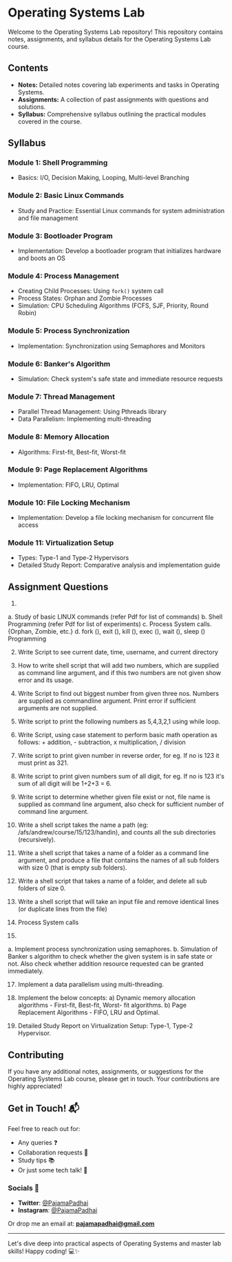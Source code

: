 # Operating Systems Lab

Welcome to the Operating Systems Lab repository! This repository contains notes, assignments, and syllabus details for the Operating Systems Lab course.

## Contents

- **Notes:** Detailed notes covering lab experiments and tasks in Operating Systems.
- **Assignments:** A collection of past assignments with questions and solutions.
- **Syllabus:** Comprehensive syllabus outlining the practical modules covered in the course.

## Syllabus

### Module 1: Shell Programming
- Basics: I/O, Decision Making, Looping, Multi-level Branching

### Module 2: Basic Linux Commands
- Study and Practice: Essential Linux commands for system administration and file management

### Module 3: Bootloader Program
- Implementation: Develop a bootloader program that initializes hardware and boots an OS

### Module 4: Process Management
- Creating Child Processes: Using `fork()` system call
- Process States: Orphan and Zombie Processes
- Simulation: CPU Scheduling Algorithms (FCFS, SJF, Priority, Round Robin)

### Module 5: Process Synchronization
- Implementation: Synchronization using Semaphores and Monitors

### Module 6: Banker's Algorithm
- Simulation: Check system's safe state and immediate resource requests

### Module 7: Thread Management
- Parallel Thread Management: Using Pthreads library
- Data Parallelism: Implementing multi-threading

### Module 8: Memory Allocation
- Algorithms: First-fit, Best-fit, Worst-fit

### Module 9: Page Replacement Algorithms
- Implementation: FIFO, LRU, Optimal

### Module 10: File Locking Mechanism
- Implementation: Develop a file locking mechanism for concurrent file access

### Module 11: Virtualization Setup
- Types: Type-1 and Type-2 Hypervisors
- Detailed Study Report: Comparative analysis and implementation guide

## Assignment Questions

1.
  a. Study of basic LINUX commands (refer Pdf for list of commands)
  b. Shell Programming (refer Pdf for list of experiments)
  c. Process System calls. {Orphan, Zombie, etc.}
  d. fork (), exit (), kill (), exec (), wait (), sleep () Programming

2. Write Script to see current date, time, username, and current directory
   
4. How to write shell script that will add two numbers, which are supplied as command line argument, and if this two numbers are not given show error and its usage.

5. Write Script to find out biggest number from given three nos. Numbers are supplied as commandline argument. Print error if sufficient arguments are not supplied.

6. Write script to print the following numbers as 5,4,3,2,1 using while loop.

7. Write Script, using case statement to perform basic math operation as follows: + addition, - subtraction, x multiplication, / division

8. Write script to print given number in reverse order, for eg. If no is 123 it must print as 321.

9. Write script to print given numbers sum of all digit, for eg. If no is 123 it's sum of all digit will be 1+2+3 = 6.

10. Write script to determine whether given file exist or not, file name is supplied as command line argument, also check for sufficient number of command line argument.

11. Write a shell script takes the name a path (eg: /afs/andrew/course/15/123/handin), and counts all the sub directories (recursively).

12. Write a shell script that takes a name of a folder as a command line argument, and produce a file that contains the names of all sub folders with size 0 (that is empty sub folders).

13. Write a shell script that takes a name of a folder, and delete all sub folders of size 0.

14. Write a shell script that will take an input file and remove identical lines (or duplicate lines from the file)

15. Process System calls

16.
   a. Implement process synchronization using semaphores.
   b. Simulation of Banker s algorithm to check whether the given system is in safe state or not. Also check whether addition resource requested can be granted immediately.

17. Implement a data parallelism using multi-threading.

18. Implement the below concepts:
    a) Dynamic memory allocation algorithms - First-fit, Best-fit, Worst- fit algorithms.
    b) Page Replacement Algorithms - FIFO, LRU and Optimal.

19. Detailed Study Report on Virtualization Setup: Type-1, Type-2 Hypervisor.

## Contributing

If you have any additional notes, assignments, or suggestions for the Operating Systems Lab course, please get in touch. Your contributions are highly appreciated!

## Get in Touch! 📬

Feel free to reach out for:

- Any queries ❓
- Collaboration requests 🤝
- Study tips 📚
- Or just some tech talk! 💬

### Socials 📱

- **Twitter**: [@PajamaPadhai](https://twitter.com/PajamaPadhai)
- **Instagram**: [@PajamaPadhai](https://instagram.com/PajamaPadhai)

Or drop me an email at: **pajamapadhai@gmail.com**

---

Let's dive deep into practical aspects of Operating Systems and master lab skills! Happy coding! 💻✨
